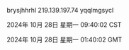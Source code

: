 brysjhhrhl 219.139.197.74 yqqlmgsycl

2024年 10月 28日 星期一 09:40:02 CST

2024年 10月 28日 星期一 01:40:02 GMT
